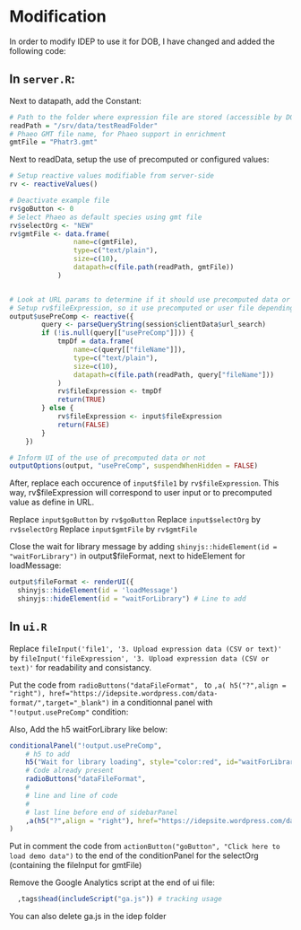 # Modification

In order to modify IDEP to use it for DOB, I have changed and added the following code:

## In `server.R`:

Next to datapath, add the Constant:

```R
# Path to the folder where expression file are stored (accessible by DOB and IDEP)
readPath = "/srv/data/testReadFolder"
# Phaeo GMT file name, for Phaeo support in enrichment
gmtFile = "Phatr3.gmt"
```

Next to readData, setup the use of precomputed or configured values:
```R
# Setup reactive values modifiable from server-side
rv <- reactiveValues()

# Deactivate example file 
rv$goButton <- 0
# Select Phaeo as default species using gmt file
rv$selectOrg <- "NEW"
rv$gmtFile <- data.frame(
				name=c(gmtFile),
				type=c("text/plain"),
				size=c(10),
				datapath=c(file.path(readPath, gmtFile))
			)


# Look at URL params to determine if it should use precomputed data or not
# Setup rv$fileExpression, so it use precomputed or user file depending on the URL params
output$usePreComp <- reactive({
		query <- parseQueryString(session$clientData$url_search)
		if (!is.null(query[["usePreComp"]])) {
			tmpDf = data.frame(
				name=c(query[["fileName"]]),
				type=c("text/plain"),
				size=c(10),
				datapath=c(file.path(readPath, query["fileName"]))
			)
			rv$fileExpression <- tmpDf
			return(TRUE)
		} else {
			rv$fileExpression <- input$fileExpression
			return(FALSE)
		}
	})

# Inform UI of the use of precomputed data or not
outputOptions(output, "usePreComp", suspendWhenHidden = FALSE)
```

After, replace each occurence of `input$file1` by `rv$fileExpression`. 
This way, rv$fileExpression will correspond to user input or to precomputed value as define in URL.

Replace `input$goButton` by `rv$goButton`
Replace `input$selectOrg` by `rv$selectOrg`
Replace `input$gmtFile` by `rv$gmtFile`

Close the wait for library message by adding `shinyjs::hideElement(id = "waitForLibrary")` in 
output$fileFormat, next to hideElement for loadMessage:

```R
output$fileFormat <- renderUI({
  shinyjs::hideElement(id = 'loadMessage')
  shinyjs::hideElement(id = "waitForLibrary") # Line to add
```

## In `ui.R`

Replace `fileInput('file1', '3. Upload expression data (CSV or text)'`
by `fileInput('fileExpression', '3. Upload expression data (CSV or text)'`
for readability and consistancy.

Put the code from `radioButtons("dataFileFormat", ` to `,a( h5("?",align = "right"), href="https://idepsite.wordpress.com/data-format/",target="_blank")` in a conditionnal panel with `"!output.usePreComp"` condition:

Also, Add the h5 waitForLibrary like below:

```R
conditionalPanel("!output.usePreComp",
    # h5 to add
    h5("Wait for library loading", style="color:red", id="waitForLibrary"),
    # Code already present
    radioButtons("dataFileFormat", 
    #
    # line and line of code
    #
    # last line before end of sidebarPanel
    ,a(h5("?",align = "right"), href="https://idepsite.wordpress.com/data-format/", target="_blank")
)
```

Put in comment the code from `actionButton("goButton", "Click here to load demo data")` to
the end of the conditionPanel for the selectOrg (containing the fileInput for gmtFile) 

Remove the Google Analytics script at the end of ui file:
```R
  ,tags$head(includeScript("ga.js")) # tracking usage  
```

You can also delete ga.js in the idep folder
